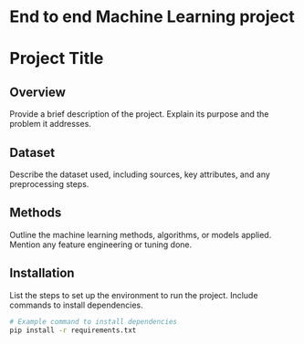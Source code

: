 # End to end Machine Learning project
# Project Title
## Overview
Provide a brief description of the project. Explain its purpose and the problem it addresses.

## Dataset
Describe the dataset used, including sources, key attributes, and any preprocessing steps.

## Methods
Outline the machine learning methods, algorithms, or models applied. Mention any feature engineering or tuning done.

## Installation
List the steps to set up the environment to run the project. Include commands to install dependencies.

```bash
# Example command to install dependencies
pip install -r requirements.txt
